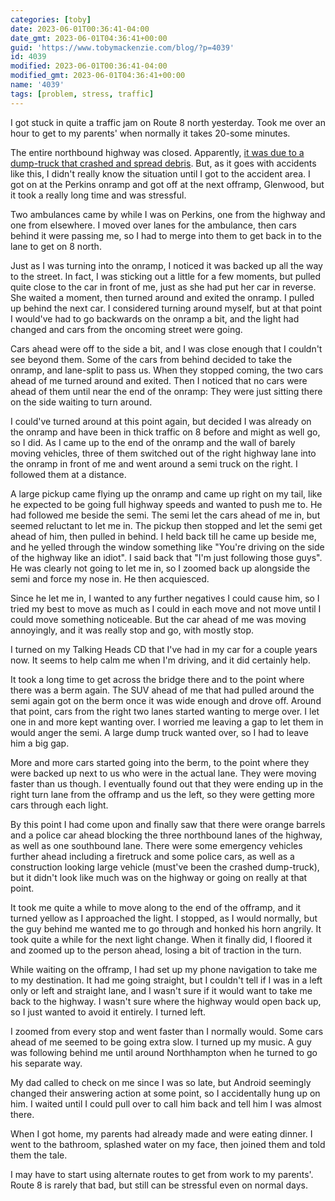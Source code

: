 ```yaml
---
categories: [toby]
date: 2023-06-01T00:36:41-04:00
date_gmt: 2023-06-01T04:36:41+00:00
guid: 'https://www.tobymackenzie.com/blog/?p=4039'
id: 4039
modified: 2023-06-01T00:36:41-04:00
modified_gmt: 2023-06-01T04:36:41+00:00
name: '4039'
tags: [problem, stress, traffic]
---
```


I got stuck in quite a traffic jam on Route 8 north yesterday.  Took me over an hour to get to my parents' when normally it takes 20-some minutes.

<!--more-->

The entire northbound highway was closed.  Apparently, [it was due to a dump-truck that crashed and spread debris](https://www.yahoo.com/news/avoid-route-8-downtown-akron-211439550.html).  But, as it goes with accidents like this, I didn't really know the situation until I got to the accident area.  I got on at the Perkins onramp and got off at the next offramp, Glenwood, but it took a really long time and was stressful.

Two ambulances came by while I was on Perkins, one from the highway and one from elsewhere.  I moved over lanes for the ambulance, then cars behind it were passing me, so I had to merge into them to get back in to the lane to get on 8 north.

Just as I was turning into the onramp, I noticed it was backed up all the way to the street.  In fact, I was sticking out a little for a few moments, but pulled quite close to the car in front of me, just as she had put her car in reverse.  She waited a moment, then turned around and exited the onramp.  I pulled up behind the next car.  I considered turning around myself, but at that point I would've had to go backwards on the onramp a bit, and the light had changed and cars from the oncoming street were going.

Cars ahead were off to the side a bit, and I was close enough that I couldn't see beyond them.  Some of the cars from behind decided to take the onramp, and lane-split to pass us.  When they stopped coming, the two cars ahead of me turned around and exited.  Then I noticed that no cars were ahead of them until near the end of the onramp:  They were just sitting there on the side waiting to turn around.

I could've turned around at this point again, but decided I was already on the onramp and have been in thick traffic on 8 before and might as well go, so I did.  As I came up to the end of the onramp and the wall of barely moving vehicles, three of them switched out of the right highway lane into the onramp in front of me and went around a semi truck on the right.  I followed them at a distance.

A large pickup came flying up the onramp and came up right on my tail, like he expected to be going full highway speeds and wanted to push me to.  He had followed me beside the semi.  The semi let the cars ahead of me in, but seemed reluctant to let me in.  The pickup then stopped and let the semi get ahead of him, then pulled in behind.  I held back till he came up beside me, and he yelled through the window something like "You're driving on the side of the highway like an idiot".  I said back that "I'm just following those guys".  He was clearly not going to let me in, so I zoomed back up alongside the semi and force my nose in.  He then acquiesced.

Since he let me in, I wanted to any further negatives I could cause him, so I tried my best to move as much as I could in each move and not move until I could move something noticeable.  But the car ahead of me was moving annoyingly, and it was really stop and go, with mostly stop.

I turned on my Talking Heads CD that I've had in my car for a couple years now.  It seems to help calm me when I'm driving, and it did certainly help.

It took a long time to get across the bridge there and to the point where there was a berm again.  The SUV ahead of me that had pulled around the semi again got on the berm once it was wide enough and drove off.  Around that point, cars from the right two lanes started wanting to merge over.  I let one in and more kept wanting over.  I worried me leaving a gap to let them in would anger the semi.  A large dump truck wanted over, so I had to leave him a big gap.

More and more cars started going into the berm, to the point where they were backed up next to us who were in the actual lane.  They were moving faster than us though.  I eventually found out that they were ending up in the right turn lane from the offramp and us the left, so they were getting more cars through each light.

By this point I had come upon and finally saw that there were orange barrels and a police car ahead blocking the three northbound lanes of the highway, as well as one southbound lane.  There were some emergency vehicles further ahead including a firetruck and some police cars, as well as a construction looking large vehicle (must've been the crashed dump-truck), but it didn't look like much was on the highway or going on really at that point.

It took me quite a while to move along to the end of the offramp, and it turned yellow as I approached the light.  I stopped, as I would normally, but the guy behind me wanted me to go through and honked his horn angrily.  It took quite a while for the next light change.  When it finally did, I floored it and zoomed up to the person ahead, losing a bit of traction in the turn.

While waiting on the offramp, I had set up my phone navigation to take me to my destination.  It had me going straight, but I couldn't tell if I was in a left only or left and straight lane, and I wasn't sure if it would want to take me back to the highway.  I wasn't sure where the highway would open back up, so I just wanted to avoid it entirely.  I turned left.

I zoomed from every stop and went faster than I normally would.  Some cars ahead of me seemed to be going extra slow.  I turned up my music.  A guy was following behind me until around Northhampton when he turned to go his separate way.

My dad called to check on me since I was so late, but Android seemingly changed their answering action at some point, so I accidentally hung up on him.  I waited until I could pull over to call him back and tell him I was almost there.

When I got home, my parents had already made and were eating dinner.  I went to the bathroom, splashed water on my face, then joined them and told them the tale.

I may have to start using alternate routes to get from work to my parents'.  Route 8 is rarely that bad, but still can be stressful even on normal days.
